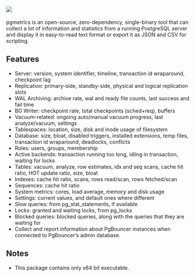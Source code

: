 # [![](https://img.shields.io/chocolatey/v/pgmetrics.svg?color=red&label=pgmetrics)](https://chocolatey.org/packages/pgmetrics)

pgmetrics is an open-source, zero-dependency, single-binary tool that can collect a lot of information and statistics from a running PostgreSQL server and display it in easy-to-read text format or export it as JSON and CSV for scripting. 

## Features

- Server: version, system identifier, timeline, transaction id wraparound, checkpoint lag
- Replication: primary-side, standby-side, physical and logical replication slots
- WAL Archiving: archive rate, wal and ready file counts, last success and fail time
- BG Writer: checkpoint rate, total checkpoints (sched+req), buffers
- Vacuum-related: ongoing auto/manual vacuum progress, last analyze/vacuum, settings
- Tablespaces: location, size, disk and inode usage of filesystem
- Database: size, bloat, disabled triggers, installed extensions, temp files, transaction id wraparound, deadlocks, conflicts
- Roles: users, groups, membership
- Active backends: transaction running too long, idling in transaction, waiting for locks
- Tables: vacuum, analyze, row estimates, idx and seq scans, cache hit ratio, HOT update ratio, size, bloat
- Indexes: cache hit ratio, scans, rows read/scan, rows fetched/scan
- Sequences: cache hit ratio
- System metrics: cores, load average, memory and disk usage
- Settings: current values, and default ones where different
- Slow queries: from pg_stat_statements, if available
- Locks: granted and waiting locks, from pg_locks
- Blocked queries: blocked queries, along with the queries that they are waiting for
- Collect and report information about PgBouncer instances when connected to PgBouncer’s admin database.

## Notes

- This package contains only x64 bit executable.
